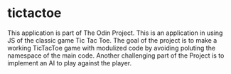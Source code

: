 # tictactoe
This application is part of The Odin Project. 
This is an application in using JS of the classic game Tic Tac Toe. 
The goal of the project is to make a working TicTacToe game with modulized code by avoiding poluting the namespace of the main code.
Another challenging part of the Project is to implement an AI to play against the player. 
